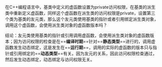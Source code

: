 在C++编程语言中，基类中定义的虚函数设置为private访问权限，在基类的派生类中重新定义虚函数，同样这个虚函数在派生类的访问权限是private，设置第三个类为基类的友元类，那么这个友元类使用基类的指针或者引用绑定派生类对象，调用这个虚函数，会使用派生类对象的虚函数版本吗？

结论：友元类使用基类的指针或引用调用虚函数，会使用派生类对象的虚函数版本；因为访问权限的检查是在==**编译时期**==针对==**静态类型**==进行的，调用虚函数发生动态绑定，这是发生在==**运行期**==，调用的实际的虚函数的版本只与指针或引用绑定的==**动态类型**==有关。因为友元的关系，因此访问权限检查通过，然后发生动态绑定，动态绑定与访问权限无关。